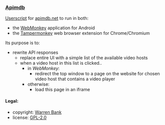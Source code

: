 ### [Apimdb](https://github.com/warren-bank/crx-Apimdb/tree/webmonkey-userscript/es5)

[Userscript](https://github.com/warren-bank/crx-Apimdb/raw/webmonkey-userscript/es5/webmonkey-userscript/Apimdb.user.js) for [apimdb.net](https://v2.apimdb.net/) to run in both:
* the [WebMonkey](https://github.com/warren-bank/Android-WebMonkey) application for Android
* the [Tampermonkey](https://chrome.google.com/webstore/detail/tampermonkey/dhdgffkkebhmkfjojejmpbldmpobfkfo) web browser extension for Chrome/Chromium

Its purpose is to:
* rewrite API responses
  - replace entire UI with a simple list of the available video hosts
  - when a video host in this list is clicked..
    * in _WebMonkey_:
      - redirect the top window to a page on the website for chosen video host that contains a video player
    * otherwise:
      - load this page in an iframe

#### Legal:

* copyright: [Warren Bank](https://github.com/warren-bank)
* license: [GPL-2.0](https://www.gnu.org/licenses/old-licenses/gpl-2.0.txt)
